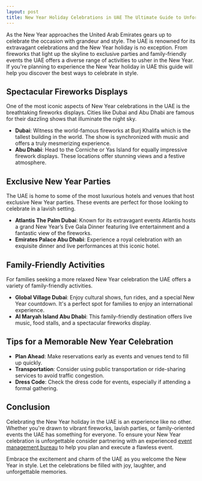 ```yaml
---
layout: post
title: New Year Holiday Celebrations in UAE The Ultimate Guide to Unforgettable Events
---
```



As the New Year approaches the United Arab Emirates gears up to celebrate the occasion with grandeur and style. The UAE is renowned for its extravagant celebrations and the New Year holiday is no exception. From fireworks that light up the skyline to exclusive parties and family-friendly events the UAE offers a diverse range of activities to usher in the New Year. If you're planning to experience the New Year holiday in UAE this guide will help you discover the best ways to celebrate in style.

## Spectacular Fireworks Displays

One of the most iconic aspects of New Year celebrations in the UAE is the breathtaking fireworks displays. Cities like Dubai and Abu Dhabi are famous for their dazzling shows that illuminate the night sky. 

- **Dubai**: Witness the world-famous fireworks at Burj Khalifa which is the tallest building in the world. The show is synchronized with music and offers a truly mesmerizing experience.
- **Abu Dhabi**: Head to the Corniche or Yas Island for equally impressive firework displays. These locations offer stunning views and a festive atmosphere.

## Exclusive New Year Parties

The UAE is home to some of the most luxurious hotels and venues that host exclusive New Year parties. These events are perfect for those looking to celebrate in a lavish setting.

- **Atlantis The Palm Dubai**: Known for its extravagant events Atlantis hosts a grand New Year’s Eve Gala Dinner featuring live entertainment and a fantastic view of the fireworks.
- **Emirates Palace Abu Dhabi**: Experience a royal celebration with an exquisite dinner and live performances at this iconic hotel.

## Family-Friendly Activities

For families seeking a more relaxed New Year celebration the UAE offers a variety of family-friendly activities.

- **Global Village Dubai**: Enjoy cultural shows, fun rides, and a special New Year countdown. It's a perfect spot for families to enjoy an international experience.
- **Al Maryah Island Abu Dhabi**: This family-friendly destination offers live music, food stalls, and a spectacular fireworks display.

## Tips for a Memorable New Year Celebration

- **Plan Ahead**: Make reservations early as events and venues tend to fill up quickly.
- **Transportation**: Consider using public transportation or ride-sharing services to avoid traffic congestion.
- **Dress Code**: Check the dress code for events, especially if attending a formal gathering.

## Conclusion

Celebrating the New Year holiday in the UAE is an experience like no other. Whether you're drawn to vibrant fireworks, lavish parties, or family-oriented events the UAE has something for everyone. To ensure your New Year celebration is unforgettable consider partnering with an experienced [event management bureau](https://geventm.com/) to help you plan and execute a flawless event.

Embrace the excitement and charm of the UAE as you welcome the New Year in style. Let the celebrations be filled with joy, laughter, and unforgettable memories.